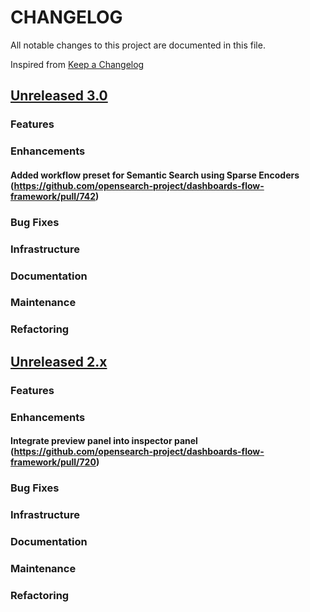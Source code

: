 # CHANGELOG
All notable changes to this project are documented in this file.

Inspired from [Keep a Changelog](https://keepachangelog.com/en/1.1.0/)

## [Unreleased 3.0](https://github.com/opensearch-project/anomaly-detection/compare/2.x...HEAD)
### Features
### Enhancements
#### Added workflow preset for Semantic Search using Sparse Encoders (https://github.com/opensearch-project/dashboards-flow-framework/pull/742)
### Bug Fixes
### Infrastructure
### Documentation
### Maintenance
### Refactoring

## [Unreleased 2.x](https://github.com/opensearch-project/anomaly-detection/compare/2.19...2.x)
### Features
### Enhancements
#### Integrate preview panel into inspector panel (https://github.com/opensearch-project/dashboards-flow-framework/pull/720)
### Bug Fixes
### Infrastructure
### Documentation
### Maintenance
### Refactoring